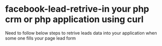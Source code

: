 # facebook-lead-retrive-in your php crm or php application using curl





Need to follow below steps to retrive leads data into your application when some one fills your page  lead form 

